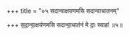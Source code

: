 +++
title = "०५ सदान्वाक्षयणमसि सदान्वाचातनम्"

+++
स॒दा॒न्वा॒क्षय॑णमसि सदान्वा॒चात॑नं मे दाः॒ स्वाहा॑ ॥५॥